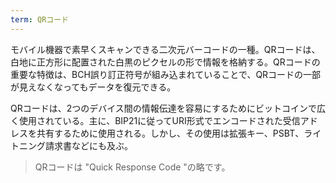 ```yaml
---
term: QRコード
---
```

モバイル機器で素早くスキャンできる二次元バーコードの一種。QRコードは、白地に正方形に配置された白黒のピクセルの形で情報を格納する。QRコードの重要な特徴は、BCH誤り訂正符号が組み込まれていることで、QRコードの一部が見えなくなってもデータを復元できる。

QRコードは、2つのデバイス間の情報伝達を容易にするためにビットコインで広く使用されている。主に、BIP21に従ってURI形式でエンコードされた受信アドレスを共有するために使用される。しかし、その使用は拡張キー、PSBT、ライトニング請求書などにも及ぶ。

> QRコードは "Quick Response Code "の略です。
